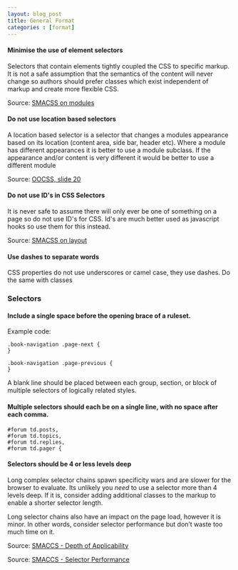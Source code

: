 ```yaml
---
layout: blog_post
title: General Format
categories : [format]
---
```


#### Minimise the use of element selectors 

Selectors that contain elements tightly coupled the CSS to specific markup. It is not a safe assumption that the semantics of the content will never change so authors should prefer classes which exist independent of markup and create more flexible CSS.

Source: [SMACSS on modules](http://smacss.com/book/type-module)

#### Do not use location based selectors

A location based selector is a selector that changes a modules appearance based on its location (content area, side bar, header etc).  Where a module has different appearances it is better to use a module subclass.  If the appearance and/or content is very different it would be better to use a different module

Source: [OOCSS, slide 20](http://www.slideshare.net/stubbornella/object-oriented-css)

#### Do not use ID's in CSS Selectors

It is never safe to assume there will only ever be one of something on a page so do not use ID's for CSS.  Id's are much better used as javascript hooks so use them for this instead.

Source: [SMACSS on layout](http://smacss.com/book/type-layout)

#### Use dashes to separate words

CSS properties do not use underscores or camel case, they use dashes.  Do the same with classes 

### Selectors

#### Include a single space before the opening brace of a ruleset.

Example code:
    
    .book-navigation .page-next {
    }
    
    .book-navigation .page-previous {
    }
    

A blank line should be placed between each group, section, or block of multiple selectors of logically related styles.

#### Multiple selectors should each be on a single line, with no space after each comma. 

    #forum td.posts,
    #forum td.topics,
    #forum td.replies,
    #forum td.pager {

#### Selectors should be 4 or less levels deep

Long complex selector chains spawn specificity wars and are slower for the browser to evaluate.  Its unlikely you _need_ to use a selector more than 4 levels deep.  If it is, consider adding additional classes to the markup to enable a shorter selector length.

Long selector chains also have an impact on the page load, however it is minor. In other words, consider selector performance but don’t waste too much time on it.

Source: [SMACCS - Depth of Applicability](http://smacss.com/book/applicability)

Source: [SMACCS - Selector Performance](http://smacss.com/book/selectors)



